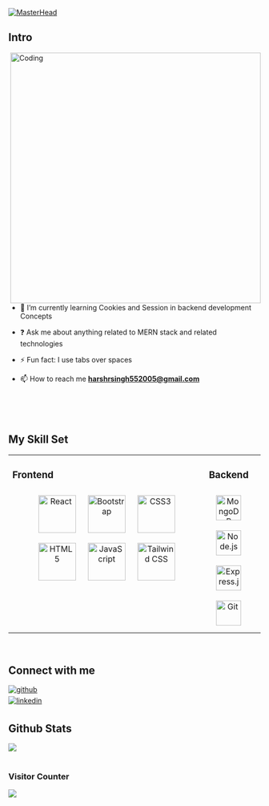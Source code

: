 
   [![MasterHead](https://www.synergisticit.com/wp-content/uploads/2021/10/Jacksonville-Banner-mern-stack-training.jpg)](https://harshsinghmumbai.io)
 
## Intro  
 <img align="right" alt="Coding" width="500" src="https://cdn.dribbble.com/users/730703/screenshots/6581243/avento.gif">

- 🌱 I’m currently learning Cookies and Session in
     backend development Concepts   

- ❓ Ask me about anything related to MERN stack and
     related technologies  
  
- ⚡ Fun fact: I use tabs over spaces  

- 📫 How to reach me **harshrsingh552005@gmail.com**

<br/>  

<br/>
<br/>

## My Skill Set  
<table><tr><td valign="top" width="100%">
  
 ### Frontend  
<div align="center">  
<a href="https://reactjs.org/" target="_blank"><img style="margin: 10px" src="https://profilinator.rishav.dev/skills-assets/react-original-wordmark.svg" alt="React" height="75" /></a>  
<a href="https://getbootstrap.com/docs/3.4/javascript/" target="_blank"><img style="margin: 10px" src="https://profilinator.rishav.dev/skills-assets/bootstrap-plain.svg" alt="Bootstrap" height="75" /></a>  
<a href="https://www.w3schools.com/css/" target="_blank"><img style="margin: 10px" src="https://profilinator.rishav.dev/skills-assets/css3-original-wordmark.svg" alt="CSS3" height="75" /></a>  
<a href="https://en.wikipedia.org/wiki/HTML5" target="_blank"><img style="margin: 10px" src="https://profilinator.rishav.dev/skills-assets/html5-original-wordmark.svg" alt="HTML5" height="75" /></a>  
<a href="https://www.javascript.com/" target="_blank"><img style="margin: 10px" src="https://profilinator.rishav.dev/skills-assets/javascript-original.svg" alt="JavaScript" height="75" /></a>  
<a href="https://www.tailwindcss.com/" target="_blank"><img style="margin: 10px" src="https://profilinator.rishav.dev/skills-assets/tailwindcss.svg" alt="Tailwind CSS" height="75" /></a>  
</div>

</td><td valign="top" width="23%">

### Backend  
<div align="center">  
<a href="https://www.mongodb.com/" target="_blank"><img style="margin: 10px" src="https://profilinator.rishav.dev/skills-assets/mongodb-original-wordmark.svg" alt="MongoDB" height="50" /></a>  
<a href="https://nodejs.org/" target="_blank"><img style="margin: 10px" src="https://profilinator.rishav.dev/skills-assets/nodejs-original-wordmark.svg" alt="Node.js" height="50" /></a>  
<a href="https://expressjs.com/" target="_blank"><img style="margin: 10px" src="https://profilinator.rishav.dev/skills-assets/express-original-wordmark.svg" alt="Express.js" height="50" /></a>  
<a href="https://github.com/" target="_blank"><img style="margin: 10px" src="https://profilinator.rishav.dev/skills-assets/git-scm-icon.svg" alt="Git" height="50" /></a>  
</div>

</td><td valign="top" width="33%">



</td></tr></table>  

<br/>  


## Connect with me  
<div align="left">
<a href="https://github.com/harshsinghmumbai" target="_blank">
<img src=https://img.shields.io/badge/github-%2324292e.svg?&style=for-the-badge&logo=github&logoColor=white alt=github style="margin-bottom: 5px;" />
</a>
  <br/>  
  
<a href="https://linkedin.com/in/harshsinghmumbai" target="_blank">
<img src=https://img.shields.io/badge/linkedin-%231E77B5.svg?&style=for-the-badge&logo=linkedin&logoColor=white alt=linkedin style="margin-bottom: 5px;" />
</a>  
</div>  

## Github Stats  
 <div align="left"><img src="https://github-readme-stats.vercel.app/api/top-langs/?username=harshsinghmumbai&hide_border=true&layout=compact" align="center" /></div>  

<br/>  

### Visitor Counter  
<div align="left">
<img src="https://komarev.com/ghpvc/?username=harshsinghmumbai&&style=flat-square" align="center" />
</div>  
